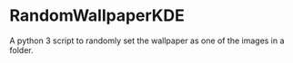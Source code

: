 # RandomWallpaperKDE
A python 3 script to randomly set the wallpaper as one of the images in a folder.
